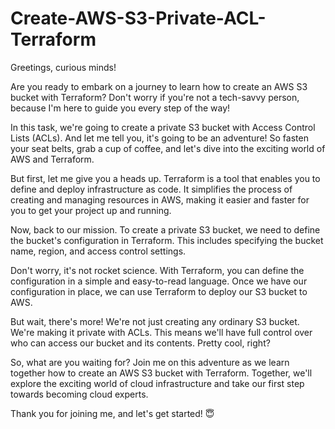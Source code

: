 # Create-AWS-S3-Private-ACL-Terraform

Greetings, curious minds!

Are you ready to embark on a journey to learn how to create an AWS S3 bucket with Terraform? Don't worry if you're not a tech-savvy person, because I'm here to guide you every step of the way!

In this task, we're going to create a private S3 bucket with Access Control Lists (ACLs). And let me tell you, it's going to be an adventure! So fasten your seat belts, grab a cup of coffee, and let's dive into the exciting world of AWS and Terraform.

But first, let me give you a heads up. Terraform is a tool that enables you to define and deploy infrastructure as code. It simplifies the process of creating and managing resources in AWS, making it easier and faster for you to get your project up and running.

Now, back to our mission. To create a private S3 bucket, we need to define the bucket's configuration in Terraform. This includes specifying the bucket name, region, and access control settings.

Don't worry, it's not rocket science. With Terraform, you can define the configuration in a simple and easy-to-read language. Once we have our configuration in place, we can use Terraform to deploy our S3 bucket to AWS.

But wait, there's more! We're not just creating any ordinary S3 bucket. We're making it private with ACLs. This means we'll have full control over who can access our bucket and its contents. Pretty cool, right?

So, what are you waiting for? Join me on this adventure as we learn together how to create an AWS S3 bucket with Terraform. Together, we'll explore the exciting world of cloud infrastructure and take our first step towards becoming cloud experts.

Thank you for joining me, and let's get started! 😇

